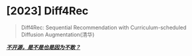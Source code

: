 # [2023] Diff4Rec

> Diff4Rec: Sequential Recommendation with Curriculum-scheduled Diffusion Augmentation(清华)

<u>***不开源，是不是也是因为不敢？***</u>


